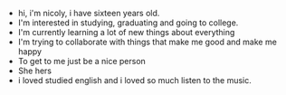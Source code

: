 - hi, i'm nicoly, i have sixteen years old.
- I'm interested in studying, graduating and going to college.
- I'm currently learning a lot of new things about everything
- I'm trying to collaborate with things that make me good and make me happy
- To get to me just be a nice person
- She hers
- i loved studied english and i loved so much listen to the music.

